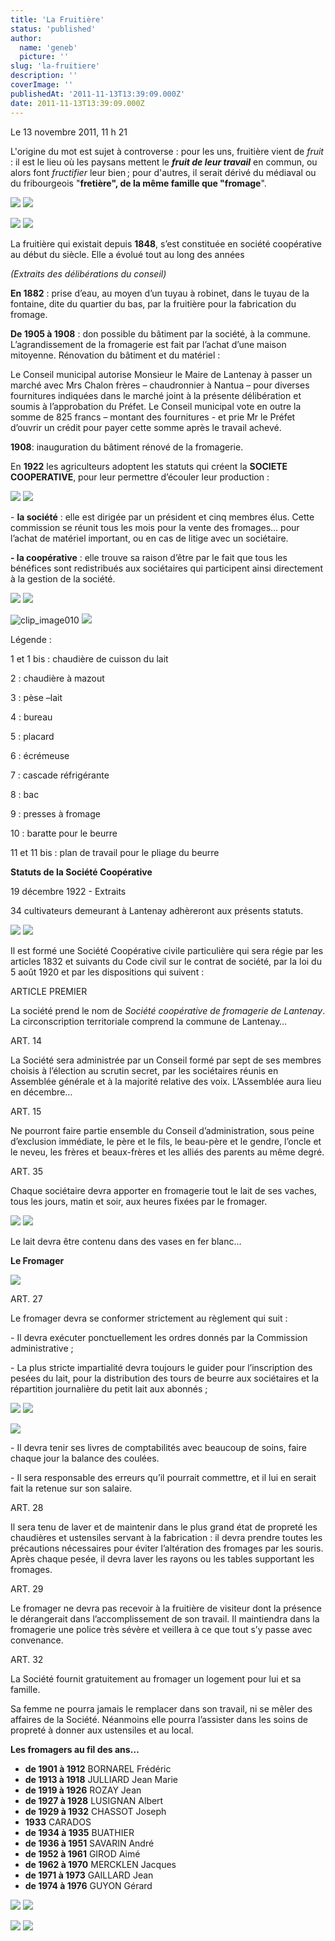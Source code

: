 ```yaml
---
title: 'La Fruitière'
status: 'published'
author:
  name: 'geneb'
  picture: ''
slug: 'la-fruitiere'
description: ''
coverImage: ''
publishedAt: '2011-11-13T13:39:09.000Z'
date: 2011-11-13T13:39:09.000Z
---
```


Le 13 novembre 2011, 11 h 21

L'origine du mot est sujet à controverse : pour les uns, fruitière vient de *fruit* : il est le lieu où les paysans mettent le ***fruit de leur travail*** en commun, ou alors font *fructifier* leur bien ; pour d'autres, il serait dérivé du médiaval ou du fribourgeois "**fretière", de la même famille que "fromage**".

![](/img/beguelins/Windows-Live-Writer/fruitiere/clip_image002_thumb.jpg)
![](/img/beguelins/Windows-Live-Writer/fruitiere/clip_image002_2.jpg)

![](/img/beguelins/Windows-Live-Writer/fruitiere/clip_image004_thumb.jpg)
![](/img/beguelins/Windows-Live-Writer/fruitiere/clip_image004_2.jpg)

La fruitière qui existait depuis **1848**, s’est constituée en société coopérative au début du siècle. Elle a évolué tout au long des années

*(Extraits des délibérations du conseil)*

**En 1882** : prise d’eau, au moyen d’un tuyau à robinet, dans le tuyau de la fontaine, dite du quartier du bas, par la fruitière pour la fabrication du fromage.

**De 1905 à 1908** : don possible du bâtiment par la société, à la commune. L’agrandissement de la fromagerie est fait par l’achat d’une maison mitoyenne. Rénovation du bâtiment et du matériel :

Le Conseil municipal autorise Monsieur le Maire de Lantenay à passer un marché avec Mrs Chalon frères – chaudronnier à Nantua – pour diverses fournitures indiquées dans le marché joint à la présente délibération et soumis à l’approbation du Préfet. Le Conseil municipal vote en outre la somme de 825 francs – montant des fournitures - et prie Mr le Préfet d’ouvrir un crédit pour payer cette somme après le travail achevé.

**1908**: inauguration du bâtiment rénové de la fromagerie.

En **1922** les agriculteurs adoptent les statuts qui créent la **SOCIETE COOPERATIVE**, pour leur permettre d’écouler leur production :

![](/img/beguelins/Windows-Live-Writer/fruitiere/clip_image006_thumb.jpg)
![](/img/beguelins/Windows-Live-Writer/fruitiere/clip_image006_2.jpg)

\- **la société** : elle est dirigée par un président et cinq membres élus. Cette commission se réunit tous les mois pour la vente des fromages… pour l’achat de matériel important, ou en cas de litige avec un sociétaire.

**- la coopérative** : elle trouve sa raison d’être par le fait que tous les bénéfices sont redistribués aux sociétaires qui participent ainsi directement à la gestion de la société.

![](/img/beguelins/Windows-Live-Writer/fruitiere/clip_image008_thumb.jpg)
![](/img/beguelins/Windows-Live-Writer/fruitiere/clip_image008_2.jpg)

![](/img/beguelins/Windows-Live-Writer/fruitiere/clip_image010_thumb.jpg "clip_image010")
![](/img/beguelins/Windows-Live-Writer/fruitiere/clip_image010_2.jpg)

Légende :

1 et 1 bis : chaudière de cuisson du lait

2 : chaudière à mazout

3 : pèse –lait

4 : bureau

5 : placard

6 : écrémeuse

7 : cascade réfrigérante

8 : bac

9 : presses à fromage

10 : baratte pour le beurre

11 et 11 bis : plan de travail pour le pliage du beurre

**Statuts de la Société Coopérative**

19 décembre 1922 - Extraits

34 cultivateurs demeurant à Lantenay adhèreront aux présents statuts.

![](/img/beguelins/Windows-Live-Writer/fruitiere/clip_image012_thumb.jpg)
![](/img/beguelins/Windows-Live-Writer/fruitiere/clip_image012_2.jpg)

Il est formé une Société Coopérative civile particulière qui sera régie par les articles 1832 et suivants du Code civil sur le contrat de société, par la loi du 5 août 1920 et par les dispositions qui suivent :

ARTICLE PREMIER

La société prend le nom de *Société coopérative de fromagerie de Lantenay*. La circonscription territoriale comprend la commune de Lantenay…

ART. 14

La Société sera administrée par un Conseil formé par sept de ses membres choisis à l’élection au scrutin secret, par les sociétaires réunis en Assemblée générale et à la majorité relative des voix. L’Assemblée aura lieu en décembre…

ART. 15

Ne pourront faire partie ensemble du Conseil d’administration, sous peine d’exclusion immédiate, le père et le fils, le beau-père et le gendre, l’oncle et le neveu, les frères et beaux-frères et les alliés des parents au même degré.

ART. 35

Chaque sociétaire devra apporter en fromagerie tout le lait de ses vaches, tous les jours, matin et soir, aux heures fixées par le fromager.

![](/img/beguelins/Windows-Live-Writer/fruitiere/clip_image014_thumb.jpg)
![](/img/beguelins/Windows-Live-Writer/fruitiere/clip_image014_2.jpg)

Le lait devra être contenu dans des vases en fer blanc…

**Le Fromager**

![](/img/beguelins/Windows-Live-Writer/fruitiere/clip_image016_thumb.jpg)

ART. 27

Le fromager devra se conformer strictement au règlement qui suit :

\- Il devra exécuter ponctuellement les ordres donnés par la Commission administrative ;

\- La plus stricte impartialité devra toujours le guider pour l’inscription des pesées du lait, pour la distribution des tours de beurre aux sociétaires et la répartition journalière du petit lait aux abonnés ;

![](/img/beguelins/Windows-Live-Writer/fruitiere/clip_image018_thumb.jpg)
![](/img/beguelins/Windows-Live-Writer/fruitiere/clip_image018_2.jpg)

![](/img/beguelins/Windows-Live-Writer/fruitiere/clip_image020_3be19010-1557-4c7b-8522-f7eb3621d523.jpg)

\- Il devra tenir ses livres de comptabilités avec beaucoup de soins, faire chaque jour la balance des coulées.

\- Il sera responsable des erreurs qu’il pourrait commettre, et il lui en serait fait la retenue sur son salaire.

ART. 28

Il sera tenu de laver et de maintenir dans le plus grand état de propreté les chaudières et ustensiles servant à la fabrication : il devra prendre toutes les précautions nécessaires pour éviter l’altération des fromages par les souris. Après chaque pesée, il devra laver les rayons ou les tables supportant les fromages.

ART. 29

Le fromager ne devra pas recevoir à la fruitière de visiteur dont la présence le dérangerait dans l’accomplissement de son travail. Il maintiendra dans la fromagerie une police très sévère et veillera à ce que tout s’y passe avec convenance.

ART. 32

La Société fournit gratuitement au fromager un logement pour lui et sa famille.

Sa femme ne pourra jamais le remplacer dans son travail, ni se mêler des affaires de la Société. Néanmoins elle pourra l’assister dans les soins de propreté à donner aux ustensiles et au local.

**Les fromagers au fil des ans…**

- **de 1901 à 1912** BORNAREL Frédéric
- **de 1913 à 1918** JULLIARD Jean Marie
- **de 1919 à 1926** ROZAY Jean
- **de 1927 à 1928** LUSIGNAN Albert
- **de 1929 à 1932** CHASSOT Joseph
- **1933** CARADOS
- **de 1934 à 1935** BUATHIER
- **de 1936 à 1951** SAVARIN André
- **de 1952 à 1961** GIROD Aimé
- **de 1962 à 1970** MERCKLEN Jacques
- **de 1971 à 1973** GAILLARD Jean
- **de 1974 à 1976** GUYON Gérard

![](/img/beguelins/Windows-Live-Writer/fruitiere/clip_image024_thumb.jpg)
![](/img/beguelins/Windows-Live-Writer/fruitiere/clip_image024_2.jpg)

![](/img/beguelins/Windows-Live-Writer/fruitiere/clip_image022_thumb.jpg)
![](/img/beguelins/Windows-Live-Writer/fruitiere/clip_image022_2.jpg)
